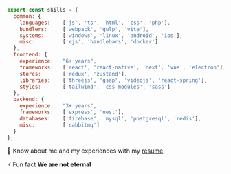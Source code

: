 ```js
export const skills = {
  common: {
    languages:    ['js', 'ts', 'html', 'css', 'php'],
    bundlers:     ['webpack', 'gulp', 'vite'],
    systems:      ['windows', 'linux', 'android', 'ios'],
    misc:         ['ejs', 'handlebars', 'docker']
  },
  frontend: {
    experience:   "6+ years",
    frameworks:   ['react', 'react-native', 'next', 'vue', 'electron'],
    stores:       ['redux', 'zustand'],
    libraries:    ['threejs', 'gsap', 'videojs', 'react-spring'],
    styles:       ['tailwind', 'css-modules', 'sass']
  },
  backend: {
    experience:   "3+ years",
    frameworks:   ['express', 'nest'],
    databases:    ['firebase', 'mysql', 'postgresql', 'redis'],
    misc:         ['rabbitmq']
  }
};
```

📄 Know about me and my experiences with my [resume](https://orel.hh.ru/resume/a049bd0dff0bf7fc4a0039ed1f6d5273467641) 

⚡ Fun fact **We are not eternal**
